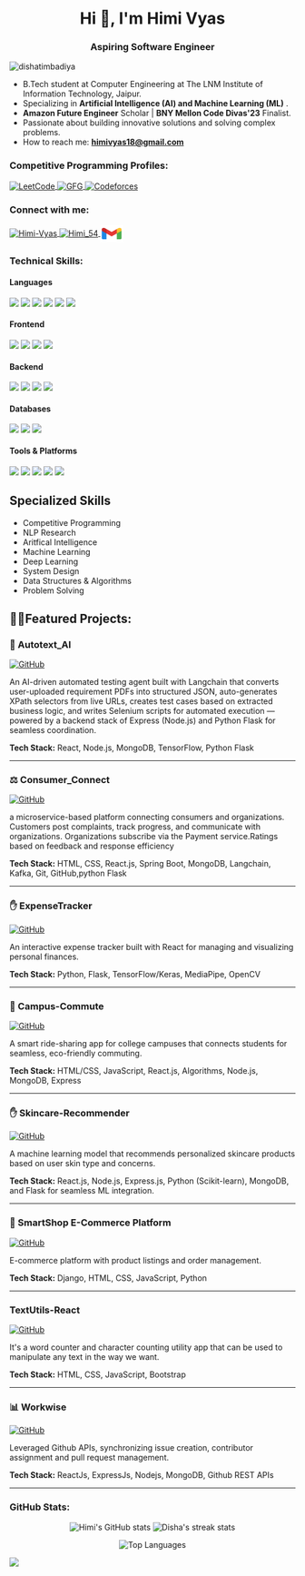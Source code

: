 <h1 align="center">Hi 👋, I'm Himi Vyas</h1>
<h3 align="center">Aspiring Software Engineer</h3>

<p align="left"> <img src="https://komarev.com/ghpvc/?username=dishatimbadiya&label=Profile%20views&color=0e75b6&style=flat" alt="dishatimbadiya" /> </p>

-  B.Tech student at Computer Engineering at The LNM Institute of Information Technology, Jaipur.
-  Specializing in **Artificial Intelligence (AI) and Machine Learning (ML)** .
-  **Amazon Future Engineer** Scholar | **BNY Mellon Code Divas'23** Finalist.
-  Passionate about building innovative solutions and solving complex problems.
-  How to reach me: **himivyas18@gmail.com**

<h3 align="left">Competitive Programming Profiles:</h3>
<p align="left">
  <a href="https://leetcode.com/u/Himi_Vyas/" target="blank">
    <img align="center" src="https://img.shields.io/badge/LeetCode-1808_max_(Top_15%25)-orange?style=for-the-badge&logo=leetcode" alt="LeetCode"/>
  </a>
  <a href="https://auth.geeksforgeeks.org/user/himi" target="blank">
    <img align="center" src="https://img.shields.io/badge/GeeksforGeeks-Top_1%25-brightgreen?style=for-the-badge&logo=geeksforgeeks" alt="GFG"/>
  </a>
  <a href="https://codeforces.com/profile/Himi_Vyas" target="blank">
    <img align="center" src="https://img.shields.io/badge/Codeforces-1008_max-blue?style=for-the-badge&logo=codeforces" alt="Codeforces"/>
  </a>
</p>

<h3 align="left">Connect with me:</h3>
<p align="left">
  <a href="https://www.linkedin.com/in/himi-vyas/" target="blank">
    <img align="center" src="https://raw.githubusercontent.com/rahuldkjain/github-profile-readme-generator/master/src/images/icons/Social/linked-in-alt.svg" alt="Himi-Vyas" height="30" width="40"/>
  </a>
  <a href="https://x.com/Himi_54" target="blank">
    <img align="center" src="https://raw.githubusercontent.com/rahuldkjain/github-profile-readme-generator/master/src/images/icons/Social/twitter.svg" alt="Himi_54" height="30" width="40"/>
  </a>
  <a href="mailto:himivyas18@gmail.com">
    <img align="center" src="https://raw.githubusercontent.com/rahuldkjain/github-profile-readme-generator/master/src/images/icons/Social/gmail.svg" alt="email" height="30" width="40"/>
  </a>
</p>

<h3 align="left">Technical Skills:</h3>

<h4>Languages</h4>
<p align="left">
  <img src="https://img.shields.io/badge/C++-00599C?style=for-the-badge&logo=c%2B%2B&logoColor=white"/>
  <img src="https://img.shields.io/badge/C-A8B9CC?style=for-the-badge&logo=c&logoColor=black"/>
  <img src="https://img.shields.io/badge/Python-3776AB?style=for-the-badge&logo=python&logoColor=white"/>
  <img src="https://img.shields.io/badge/Java-007396?style=for-the-badge&logo=java&logoColor=white"/>
  <img src="https://img.shields.io/badge/JavaScript-F7DF1E?style=for-the-badge&logo=javascript&logoColor=black"/>
  <img src="https://img.shields.io/badge/PHP-777BB4?style=for-the-badge&logo=php&logoColor=white"/>
</p>

<h4>Frontend</h4>
<p align="left">
  <img src="https://img.shields.io/badge/React-61DAFB?style=for-the-badge&logo=react&logoColor=black"/>
  <img src="https://img.shields.io/badge/HTML5-E34F26?style=for-the-badge&logo=html5&logoColor=white"/>
  <img src="https://img.shields.io/badge/CSS3-1572B6?style=for-the-badge&logo=css3&logoColor=white"/>
  <img src="https://img.shields.io/badge/Bootstrap-7952B3?style=for-the-badge&logo=bootstrap&logoColor=white"/>
</p>

<h4>Backend</h4>
<p align="left">
  <img src="https://img.shields.io/badge/Node.js-339933?style=for-the-badge&logo=nodedotjs&logoColor=white"/>
  <img src="https://img.shields.io/badge/Spring_Boot-6DB33F?style=for-the-badge&logo=spring&logoColor=white"/>
  <img src="https://img.shields.io/badge/Django-092E20?style=for-the-badge&logo=django&logoColor=white"/>
  <img src="https://img.shields.io/badge/Express.js-000000?style=for-the-badge&logo=express&logoColor=white"/>
</p>

<h4>Databases</h4>
<p align="left">
  <img src="https://img.shields.io/badge/MySQL-4479A1?style=for-the-badge&logo=mysql&logoColor=white"/>
  <img src="https://img.shields.io/badge/MongoDB-47A248?style=for-the-badge&logo=mongodb&logoColor=white"/>
  <img src="https://img.shields.io/badge/Oracle-F80000?style=for-the-badge&logo=oracle&logoColor=white"/>
</p>

<h4>Tools & Platforms</h4>
<p align="left">
  <img src="https://img.shields.io/badge/Git-F05032?style=for-the-badge&logo=git&logoColor=white"/>
  <img src="https://img.shields.io/badge/AWS-232F3E?style=for-the-badge&logo=amazonaws&logoColor=white"/>
  <img src="https://img.shields.io/badge/Docker-2496ED?style=for-the-badge&logo=docker&logoColor=white"/>
  <img src="https://img.shields.io/badge/Linux-FCC624?style=for-the-badge&logo=linux&logoColor=black"/>
  <img src="https://img.shields.io/badge/Postman-FF6C37?style=for-the-badge&logo=postman&logoColor=white"/>
</p>

## Specialized Skills
- Competitive Programming
- NLP Research
- Aritfical Intelligence
- Machine Learning
- Deep Learning
- System Design
- Data Structures & Algorithms
- Problem Solving

## 👨‍💻Featured Projects:

### 🌱 Autotext_AI
[![GitHub](https://img.shields.io/badge/GitHub-View_Code-black?style=for-the-badge&logo=github)](https://github.com/Himivyas/Autotext_AI-)

An AI-driven automated testing agent built with Langchain that converts user-uploaded requirement PDFs into structured
JSON, auto-generates XPath selectors from live URLs, creates test cases based on extracted business logic, and writes Selenium scripts for automated
execution — powered by a backend stack of Express (Node.js) and Python Flask for seamless coordination.

**Tech Stack:** React, Node.js, MongoDB, TensorFlow, Python Flask

---

### ⚖️ Consumer_Connect

[![GitHub](https://img.shields.io/badge/GitHub-View_Code-black?style=for-the-badge&logo=github)](https://github.com/Himivyas/Consumer_Connect)


a microservice-based platform connecting consumers and organizations. Customers post complaints, track progress, and
communicate with organizations. Organizations subscribe via the Payment service.Ratings based on feedback and response efficiency

**Tech Stack:** HTML, CSS, React.js, Spring Boot, MongoDB, Langchain, Kafka, Git, GitHub,python Flask

---

### ✋ ExpenseTracker
[![GitHub](https://img.shields.io/badge/GitHub-View_Code-black?style=for-the-badge&logo=github)](https://github.com/Himivyas/ExpenseTracker)

An interactive expense tracker built with React for managing and visualizing personal finances.

**Tech Stack:** Python, Flask, TensorFlow/Keras, MediaPipe, OpenCV

---

### 🏫 Campus-Commute
[![GitHub](https://img.shields.io/badge/GitHub-View_Code-black?style=for-the-badge&logo=github)](https://github.com/Himivyas/Campus-Commute)

A smart ride-sharing app for college campuses that connects students for seamless, eco-friendly commuting.

**Tech Stack:** HTML/CSS, JavaScript, React.js, Algorithms, Node.js, MongoDB, Express

---


### ✋ Skincare-Recommender
[![GitHub](https://img.shields.io/badge/GitHub-View_Code-black?style=for-the-badge&logo=github)](https://github.com/Himivyas/-skincare-recommender)

A machine learning model that recommends personalized skincare products based on user skin type and concerns.

**Tech Stack:**  React.js, Node.js, Express.js, Python (Scikit-learn), MongoDB, and Flask for seamless ML integration.


---

### 🛒 SmartShop E-Commerce Platform
[![GitHub](https://img.shields.io/badge/GitHub-View_Code-black?style=for-the-badge&logo=github)](https://github.com/Himivyas/Ecommerce_website)

E-commerce platform with product listings and order management.

**Tech Stack:** Django, HTML, CSS, JavaScript, Python

---

###  TextUtils-React
[![GitHub](https://img.shields.io/badge/GitHub-View_Code-black?style=for-the-badge&logo=github)](https://github.com/Himivyas/TextUtils-React)

It's a word counter and character counting utility app that can be used to manipulate any text in the way we want.

**Tech Stack:** HTML, CSS, JavaScript, Bootstrap

---


### 📊 Workwise
[![GitHub](https://img.shields.io/badge/GitHub-View_Code-black?style=for-the-badge&logo=github)](https://github.com/Himivyas/Workwise)

Leveraged Github APIs, synchronizing issue creation, contributor assignment and pull request management.

**Tech Stack:** ReactJs, ExpressJs, Nodejs, MongoDB, Github REST APIs 

---
<h3 align="left">GitHub Stats:</h3>

<p align="center">
  <img src="https://github-readme-stats.vercel.app/api?username=Himivyas&show_icons=true&theme=radical&hide_border=true" alt="Himi's GitHub stats" width="48%"/>
  <img src="https://github-readme-streak-stats.herokuapp.com/?user=Himivyas&theme=radical&hide_border=true" alt="Disha's streak stats" width="48%"/>
</p>

<p align="center">
  <img src="https://github-readme-stats.vercel.app/api/top-langs/?username=Himivyas&layout=compact&theme=radical&hide_border=true" alt="Top Languages" width="48%"/>
</p>

<img src="https://github-profile-trophy.vercel.app/?username=Himivyas">
